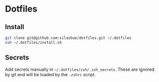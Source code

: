 # Dotfiles

## Install

```zsh
git clone git@github.com:silasbue/dotfiles.git ~/.dotfiles
zsh ~/.dotfiles/install.sh
```
## Secrets
Add secrets manually in `~/.dotfiles/zsh/.zsh_secrets`.
These are ignored by git and will be loaded by the `.zshrc` script.
